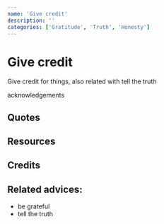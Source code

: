 ```yaml
---
name: 'Give credit'
description: ''
categories: ['Gratitude', 'Truth', 'Honesty']
---
```

# Give credit

Give credit for things, also related with tell the truth

acknowledgements

## Quotes

## Resources

## Credits

## Related advices:

- be grateful
- tell the truth    
